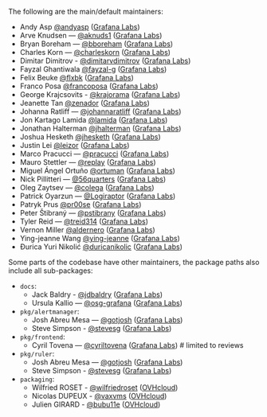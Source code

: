 The following are the main/default maintainers:

- Andy Asp [@andyasp](https://github.com/andyasp) ([Grafana Labs](https://grafana.com/))
- Arve Knudsen — [@aknuds1](https://github.com/aknuds1) ([Grafana Labs](https://grafana.com/))
- Bryan Boreham — [@bboreham](https://github.com/bboreham) ([Grafana Labs](https://grafana.com/))
- Charles Korn — [@charleskorn](https://github.com/charleskorn) ([Grafana Labs](https://grafana.com/))
- Dimitar Dimitrov - [@dimitarvdimitrov](https://github.com/dimitarvdimitrov) ([Grafana Labs](https://grafana.com/))
- Fayzal Ghantiwala [@fayzal-g](https://github.com/fayzal) ([Grafana Labs](https://grafana.com/))
- Felix Beuke [@flxbk](https://github.com/flxbk) ([Grafana Labs](https://grafana.com/))
- Franco Posa [@francoposa](https://github.com/francoposa) ([Grafana Labs](https://grafana.com/))
- George Krajcsovits - [@krajorama](https://github.com/krajorama) ([Grafana Labs](https://grafana.com/))
- Jeanette Tan [@zenador](https://github.com/zenador) ([Grafana Labs](https://grafana.com/))
- Johanna Ratliff — [@johannaratliff](https://github.com/johannaratliff) ([Grafana Labs](https://grafana.com/))
- Jon Kartago Lamida [@lamida](https://github.com/lamida) ([Grafana Labs](https://grafana.com/))
- Jonathan Halterman [@jhalterman](https://github.com/jhalterman) ([Grafana Labs](https://grafana.com/))
- Joshua Hesketh [@jhesketh](https://github.com/jhesketh) ([Grafana Labs](https://grafana.com/))
- Justin Lei [@leizor](https://github.com/leizor) ([Grafana Labs](https://grafana.com/))
- Marco Pracucci — [@pracucci](https://github.com/pracucci) ([Grafana Labs](https://grafana.com/))
- Mauro Stettler — [@replay](https://github.com/replay) ([Grafana Labs](https://grafana.com/))
- Miguel Ángel Ortuño [@ortuman](https://github.com/ortuman) ([Grafana Labs](https://grafana.com/))
- Nick Pillitteri — [@56quarters](https://github.com/56quarters) ([Grafana Labs](https://grafana.com/))
- Oleg Zaytsev — [@colega](https://github.com/colega) ([Grafana Labs](https://grafana.com/))
- Patrick Oyarzun — [@Logiraptor](https://github.com/Logiraptor) ([Grafana Labs](https://grafana.com/))
- Patryk Prus [@pr00se](https://github.com/pr00se) ([Grafana Labs](https://grafana.com/))
- Peter Štibraný — [@pstibrany](https://github.com/pstibrany) ([Grafana Labs](https://grafana.com/))
- Tyler Reid — [@treid314](https://github.com/treid314) ([Grafana Labs](https://grafana.com/))
- Vernon Miller [@aldernero](https://github.com/aldernero) ([Grafana Labs](https://grafana.com/))
- Ying-jeanne Wang [@ying-jeanne](https://github.com/ying-jeanne) ([Grafana Labs](https://grafana.com/))
- Đurica Yuri Nikolić [@duricanikolic](https://github.com/duricanikolic) ([Grafana Labs](https://grafana.com/))

Some parts of the codebase have other maintainers, the package paths also include all sub-packages:

- `docs`:
  - Jack Baldry - [@jdbaldry](https://github.com/jdbaldry) ([Grafana Labs](https://grafana.com/))
  - Ursula Kallio — [@osg-grafana](https://github.com/osg-grafana) ([Grafana Labs](https://grafana.com/))
- `pkg/alertmanager`:
  - Josh Abreu Mesa — [@gotjosh](https://github.com/gotjosh) ([Grafana Labs](https://grafana.com/))
  - Steve Simpson - [@stevesg](https://github.com/stevesg) ([Grafana Labs](https://grafana.com/))
- `pkg/frontend`:
  - Cyril Tovena — [@cyriltovena](https://github.com/cyriltovena) ([Grafana Labs](https://grafana.com/)) # limited to reviews
- `pkg/ruler`:
  - Josh Abreu Mesa — [@gotjosh](https://github.com/gotjosh) ([Grafana Labs](https://grafana.com/))
  - Steve Simpson - [@stevesg](https://github.com/stevesg) ([Grafana Labs](https://grafana.com/))
- `packaging`:
  - Wilfried ROSET - [@wilfriedroset](https://github.com/wilfriedroset) ([OVHcloud](https://www.ovhcloud.com/))
  - Nicolas DUPEUX - [@vaxvms](https://github.com/vaxvms) ([OVHcloud](https://www.ovhcloud.com/))
  - Julien GIRARD - [@bubu11e](https://github.com/bubu11e) ([OVHcloud](https://www.ovhcloud.com/))
